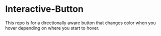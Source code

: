# Interactive-Button
This repo is for a directionally aware button that changes color when you hover depending on  where you start to hover.
